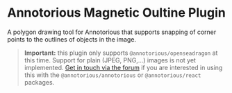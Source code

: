 # Annotorious Magnetic Oultine Plugin

A polygon drawing tool for Annotorious that supports snapping of corner points 
to the outlines of objects in the image.

> **Important:** this plugin only supports `@annotorious/openseadragon` at this time. Support for 
> plain (JPEG, PNG,...) images is not yet implemented. [Get in touch via the forum](https://github.com/orgs/annotorious/discussions) if you are interested in using this with the `@annotorious/annotorious` or `@annotorious/react` packages.
